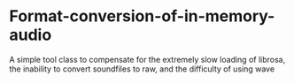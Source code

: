 # Format-conversion-of-in-memory-audio
A simple tool class to compensate for the extremely slow loading of librosa, the inability to convert soundfiles to raw, and the difficulty of using wave
